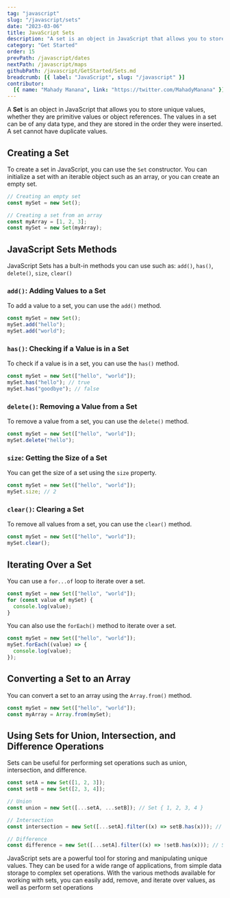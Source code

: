 ```yaml
---
tag: "javascript"
slug: "/javascript/sets"
date: "2023-03-06"
title: JavaScript Sets
description: "A set is an object in JavaScript that allows you to store unique values, whether they are primitive values or object references."
category: "Get Started"
order: 15
prevPath: /javascript/dates
nextPath: /javascript/maps
githubPath: /javascript/GetStarted/Sets.md
breadcrumb: [{ label: "JavaScript", slug: "/javascript" }]
contributor:
  [{ name: "Mahady Manana", link: "https://twitter.com/MahadyManana" }]
---
```


A **Set** is an object in JavaScript that allows you to store unique values, whether they are primitive values or object references. The values in a set can be of any data type, and they are stored in the order they were inserted. A set cannot have duplicate values.


## Creating a Set

To create a set in JavaScript, you can use the `Set` constructor. You can initialize a set with an iterable object such as an array, or you can create an empty set.

```js
// Creating an empty set
const mySet = new Set();

// Creating a set from an array
const myArray = [1, 2, 3];
const mySet = new Set(myArray);
```

## JavaScript Sets Methods

JavaScript Sets has a bult-in methods you can use such as: `add()`, `has()`, `delete()`, `size`, `clear()`

### `add()`: Adding Values to a Set

To add a value to a set, you can use the `add()` method.

```js
const mySet = new Set();
mySet.add("hello");
mySet.add("world");
```

### `has()`: Checking if a Value is in a Set

To check if a value is in a set, you can use the `has()` method.

```js
const mySet = new Set(["hello", "world"]);
mySet.has("hello"); // true
mySet.has("goodbye"); // false
```

### `delete()`: Removing a Value from a Set

To remove a value from a set, you can use the `delete()` method.

```js
const mySet = new Set(["hello", "world"]);
mySet.delete("hello");
```

### `size`: Getting the Size of a Set

You can get the size of a set using the `size` property.

```js
const mySet = new Set(["hello", "world"]);
mySet.size; // 2
```

### `clear()`: Clearing a Set

To remove all values from a set, you can use the `clear()` method.

```js
const mySet = new Set(["hello", "world"]);
mySet.clear();
```

## Iterating Over a Set

You can use a `for...of` loop to iterate over a set.

```js
const mySet = new Set(["hello", "world"]);
for (const value of mySet) {
  console.log(value);
}
```

You can also use the `forEach()` method to iterate over a set.

```js
const mySet = new Set(["hello", "world"]);
mySet.forEach((value) => {
  console.log(value);
});
```

## Converting a Set to an Array

You can convert a set to an array using the `Array.from()` method.

```js
const mySet = new Set(["hello", "world"]);
const myArray = Array.from(mySet);
```

## Using Sets for Union, Intersection, and Difference Operations

Sets can be useful for performing set operations such as union, intersection, and difference.

```js
const setA = new Set([1, 2, 3]);
const setB = new Set([2, 3, 4]);

// Union
const union = new Set([...setA, ...setB]); // Set { 1, 2, 3, 4 }

// Intersection
const intersection = new Set([...setA].filter((x) => setB.has(x))); // Set { 2, 3 }

// Difference
const difference = new Set([...setA].filter((x) => !setB.has(x))); // Set { 1 }
```

JavaScript sets are a powerful tool for storing and manipulating unique values. They can be used for a wide range of applications, from simple data storage to complex set operations. With the various methods available for working with sets, you can easily add, remove, and iterate over values, as well as perform set operations
